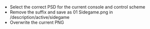 * Select the correct PSD for the current console and control scheme
* Remove the suffix and save as 01 Sidegame.png in /description/active/sidegame
* Overwrite the current PNG